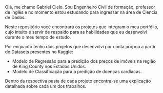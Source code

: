 Olá, me chamo Gabriel Cielo. Sou Engenheiro Civil de formação, professor de inglês e no momento estou estudando para ingressar na área de Ciencia de Dados.

Neste repositório você encontrará os projetos que integram o meu portfólio, cujo intuito é servir de respaldo para as habilidades que eu desenvolvi
durante o meu tempo de estudo.

Por enquanto tenho dois projetos que desenvolvi por conta própria a partir de Datasets presentes no Kaggle:
- Modelo de Regressão para a predição dos preços de imóveis na região de King County nos Estados Unidos.
- Modelo de Classificação para a predição de doenças cardíacas.

Dentro da respectiva pasta de cada projeto encontra-se uma explicação detalhada sobre cada um dos trabalhos.
